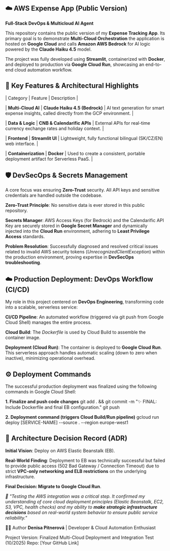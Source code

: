 ## ☁️ AWS Expense App (Public Version)
**Full-Stack DevOps & Multicloud AI Agent**

This repository contains the public version of my **Expense Tracking App**. Its primary goal is to demonstrate **Multi-Cloud Orchestration** the application is hosted on **Google Cloud** and calls **Amazon AWS Bedrock** for AI logic powered by the **Claude Haiku 4.5** model.

The project was fully developed using **Streamlit**, containerized with **Docker**, and deployed to production via **Google Cloud Run**, showcasing an end-to-end cloud automation workflow.

## 🚀 Key Features & Architectural Highlights


| Category                   | Feature                                     | Description |

| **Multi-Cloud AI**     | **Claude Haiku 4.5 (Bedrock)**    | AI text generation for smart expense insights, called directly from the GCP environment. |

| **Data & Logic**       | **CNB & Calendarific APIs**       | External APIs for real-time currency exchange rates and holiday context. |

| **Frontend**           | **Streamlit UI**                  | Lightweight, fully functional bilingual (SK/CZ/EN) web interface. |

| **Containerization**   | **Docker**                        | Used to create a consistent, portable deployment artifact for Serverless PaaS. |

## 🛡️ DevSecOps & Secrets Management
A core focus was ensuring **Zero-Trust** security. All API keys and sensitive credentials are handled outside the codebase.

**Zero-Trust Principle**: No sensitive data is ever stored in this public repository.

**Secrets Manager**: AWS Access Keys (for Bedrock) and the Calendarific API Key are securely stored in **Google Secret Manager** and dynamically injected into the **Cloud Run** environment, adhering to **Least Privilege Access** standards.

**Problem Resolution**: Successfully diagnosed and resolved critical issues related to invalid AWS security tokens (*UnrecognizedClientException*) within the production environment, proving expertise in **DevSecOps troubleshooting**.

## ☁️ Production Deployment: DevOps Workflow (CI/CD)
My role in this project centered on **DevOps Engineering**, transforming code into a scalable, serverless service:

**CI/CD Pipeline**: An automated workflow (triggered via git push from Google Cloud Shell) manages the entire process.

**Cloud Build**: The *Dockerfile* is used by Cloud Build to assemble the container image.

**Deployment (Cloud Run)**: The container is deployed to **Google Cloud Run**. This serverless approach handles automatic scaling (down to zero when inactive), minimizing operational overhead.

## ⚙️ Deployment Commands
The successful production deployment was finalized using the following commands in Google Cloud Shell:

**1. Finalize and push code changes**
git add . && git commit -m "✨ FINAL: Include Dockerfile and final EB configuration."
git push

**2. Deployment command (triggers Cloud Build/Run pipeline)**
gcloud run deploy [SERVICE-NAME] --source . --region europe-west1

## 🧠 Architecture Decision Record (ADR)
**Initial Vision**: Deploy on AWS Elastic Beanstalk (EB).

**Real-World Finding**: Deployment to EB was technically successful but failed to provide public access (502 Bad Gateway / Connection Timeout) due to strict **VPC-only networking and ELB restrictions** on the underlying infrastructure.

**Final Decision: Migrate to Google Cloud Run**.

*💬 "Testing the AWS integration was a critical step. It confirmed my understanding of core cloud deployment principles (Elastic Beanstalk, EC2, S3, VPC, health checks) and my ability to **make strategic infrastructure decisions** based on real-world system behavior to ensure public service reliability."*

👩‍💻 Author
**Denisa Pitnerová** | Developer & Cloud Automation Enthusiast

Project Version: Finalized Multi-Cloud Deployment and Integration Test (10/2025) Repo: [Your GitHub Link]
